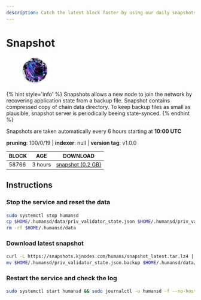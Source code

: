 ```yaml
---
description: Catch the latest block faster by using our daily snapshots.
---
```


# Snapshot

<figure><img src="https://raw.githubusercontent.com/kj89/cosmos-images/main/logos/humans.png" alt=""><figcaption></figcaption></figure>

{% hint style='info' %}
Snapshots allows a new node to join the network by recovering application state from a backup file. 
Snapshot contains compressed copy of chain data directory. To keep backup files as small as plausible, 
snapshot server is periodically beeing state-synced.
{% endhint %}

Snapshots are taken automatically every 6 hours starting at **10:00 UTC**

**pruning**: 100/0/19 | **indexer**: null | **version tag**: v1.0.0

| BLOCK             | AGE             | DOWNLOAD                                                                                            |
| ----------------- | --------------- | --------------------------------------------------------------------------------------------------- |
| 58766 | 3 hours | [snapshot (0.2 GB)](https://snapshots.kjnodes.com/humans/snapshot\_latest.tar.lz4) |

## Instructions

### Stop the service and reset the data

```bash
sudo systemctl stop humansd
cp $HOME/.humansd/data/priv_validator_state.json $HOME/.humansd/priv_validator_state.json.backup
rm -rf $HOME/.humansd/data
```

### Download latest snapshot

```bash
curl -L https://snapshots.kjnodes.com/humans/snapshot_latest.tar.lz4 | tar -Ilz4 -xf - -C $HOME/.humansd
mv $HOME/.humansd/priv_validator_state.json.backup $HOME/.humansd/data/priv_validator_state.json
```

### Restart the service and check the log

```bash
sudo systemctl start humansd && sudo journalctl -u humansd -f --no-hostname -o cat
```

